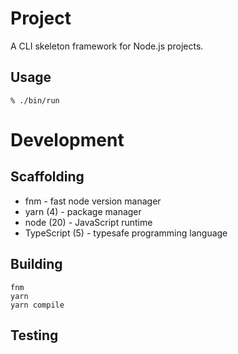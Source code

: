 # Project
A CLI skeleton framework for Node.js projects.

## Usage

```
% ./bin/run
```

# Development

## Scaffolding

* fnm - fast node version manager
* yarn (4) - package manager
* node (20) - JavaScript runtime
* TypeScript (5) - typesafe programming language

## Building

```
fnm
yarn
yarn compile
```

## Testing
